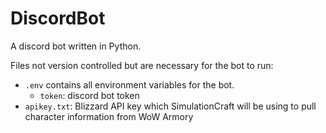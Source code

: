 # DiscordBot
 
A discord bot written in Python.

Files not version controlled but are necessary for the bot to run:
- `.env` contains all environment variables for the bot.
    - `token`: discord bot token
- `apikey.txt`: Blizzard API key which SimulationCraft will be using to pull character information from WoW Armory

